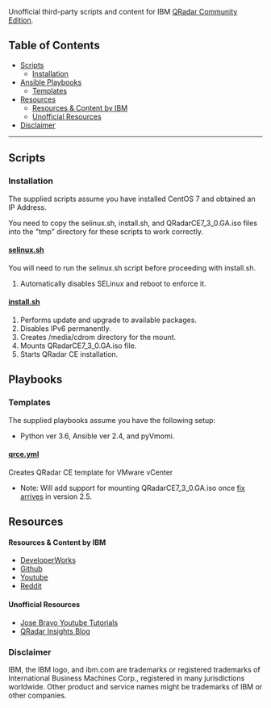 Unofficial third-party scripts and content for IBM [QRadar Community Edition](https://developer.ibm.com/qradar/ce/).

## Table of Contents
- [Scripts](#scripts)
  * [Installation](#installation)
- [Ansible Playbooks](#playbooks)
  * [Templates](#templates)
- [Resources](#resources)
  * [Resources & Content by IBM](#resources---content-by-ibm)
  * [Unofficial Resources](#unofficial-resources)
- [Disclaimer](#disclaimer)

***

## Scripts

### Installation
The supplied scripts assume you have installed CentOS 7 and obtained an IP Address.

You need to copy the selinux.sh, install.sh, and QRadarCE7_3_0.GA.iso files into the "tmp" directory for these scripts to work correctly.

#### [selinux.sh](https://github.com/josh-morin/qradar-community-edition/blob/master/scripts/selinux.sh)

You will need to run the selinux.sh script before proceeding with install.sh.
1. Automatically disables SELinux and reboot to enforce it.

#### [install.sh](https://github.com/josh-morin/qradar-community-edition/blob/master/scripts/install.sh)
1. Performs update and upgrade to available packages.
2. Disables IPv6 permanently.
3. Creates /media/cdrom directory for the mount.
4. Mounts QRadarCE7_3_0.GA.iso file.
5. Starts QRadar CE installation.

## Playbooks

### Templates
The supplied playbooks assume you have the following setup:
* Python ver 3.6, Ansible ver 2.4, and pyVmomi.

#### [qrce.yml](https://github.com/josh-morin/qradar-community-edition/blob/master/playbooks/qrce.yml)
Creates QRadar CE template for VMware vCenter
* Note: Will add support for mounting QRadarCE7_3_0.GA.iso once [fix arrives](https://github.com/ansible/ansible/issues/21112) in version 2.5.

## Resources

#### Resources & Content by IBM
* [DeveloperWorks](https://ibm.biz/qradarforums)
* [Github](https://github.com/ibm-security-intelligence)
* [Youtube](https://www.youtube.com/user/IBMSecuritySupport)
* [Reddit](https://www.reddit.com/r/QRadar/)

#### Unofficial Resources
* [Jose Bravo Youtube Tutorials](https://www.youtube.com/user/jbravovideos)
* [QRadar Insights Blog](https://qradarinsights.com/)

### Disclaimer
IBM, the IBM logo, and ibm.com are trademarks or registered trademarks of International Business Machines Corp., registered in many jurisdictions worldwide. Other product and service names might be trademarks of IBM or other companies.

